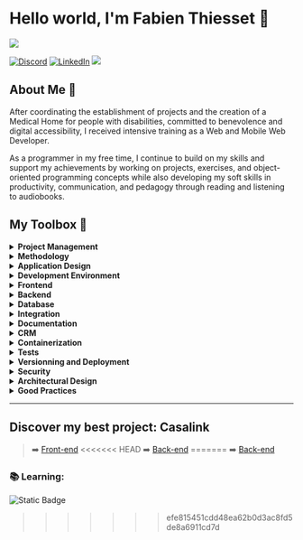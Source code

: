 # Hello world, I'm Fabien Thiesset 👋
![](https://github-readme-streak-stats.herokuapp.com/?user=thiessetfabien&theme=tokyonight&hide_border=false)
<!-- ![](https://github-readme-stats.vercel.app/api/top-langs/?username=thiessetfabien&theme=tokyonight&hide_border=false&include_all_commits=true&count_private=true&layout=compact) -->
[![Discord](https://img.shields.io/badge/Discord-%237289DA.svg?logo=discord&logoColor=white)](https://discord.gg/vij157164) 
[![LinkedIn](https://img.shields.io/badge/LinkedIn-%230077B5.svg?logo=linkedin&logoColor=white)](https://linkedin.com/in/fabien-thiesset) [![](https://visitcount.itsvg.in/api?id=IcHeldan1986&icon=0&color=0)](https://visitcount.itsvg.in)

## About Me 💫
After coordinating the establishment of projects and the creation of a Medical Home for people with disabilities, committed to benevolence and digital accessibility, I received intensive training as a Web and Mobile Web Developer.

As a programmer in my free time, I continue to build on my skills and support my achievements by working on projects, exercises, and object-oriented programming concepts while also developing my soft skills in productivity, communication, and pedagogy through reading and listening to audiobooks.


## My Toolbox 🧰
<details>
    <summary>
        <b>Project Management</b>
    </summary>
    Notion, Trello, Slack, WhatsApp, Discord, Zoom, Google Workspace, Microsoft Office, Thunderbird
</details>
<details>
    <summary>
        <b>Methodology</b>
    </summary>
    Agile/Scrum, Kanban, Gantt, Meurise (DD, MCD, MLD, MPD)
</details>
<details>
    <summary>
        <b>Application Design</b>
    </summary>
    Specifications, User Stories, Figma, Zoning, Wireframe, End Points
</details>
<details>
    <summary>
        <b>Development Environment</b>
    </summary>
<<<<<<< HEAD
    Visual Studio Code, PNPM, NPM, Yarn, ESLint AirBnb, Prettier, Bash, Zsh, Windows, Linux (Ubuntu Gnome & XFCE, Manjaro KDE Plasma), VirtualBox
=======
    Visual Studio Code, PNPM, NPM, Yarn, ESLint AirBnb, Prettier, Bash, Zsh, Windows, Linux (Ubuntu, Manjaro), VirtualBox
>>>>>>> efe815451cdd48ea62b0d3ac8fd5de8a6911cd7d
</details>
<details>
    <summary>
        <b>Frontend</b>
    </summary>
    TypeScript, React.js, Redux.js, Vite.js Ejs, WebSockets, Bulma
</details>
<details>
    <summary>
        <b>Backend</b>
    </summary>
    Node.js, Express.js, Sequelize
</details>
<details>
    <summary>
        <b>Database</b>
    </summary>
<<<<<<< HEAD
    PostgreSQL/psql/PgAdmin, MongoDB/mongosh, GraphQL, Squitch
=======
    PostgreSQL/psql, MongoDB/mongosh, GraphQL, Squitch
>>>>>>> efe815451cdd48ea62b0d3ac8fd5de8a6911cd7d
</details>
<details>
    <summary>
        <b>Integration</b>
    </summary>
    HTML, CSS, SCSS/SASS, Font Awesome, Google Fonts
</details>
<details>
    <summary>
        <b>Documentation</b>
    </summary>
    Markdown, Swagger, JSDoc
</details>
<details>
    <summary>
        <b>CRM</b>
    </summary>
    Strapi
</details>
<details>
    <summary>
        <b>Containerization</b>
    </summary>
    Docker
</details>
<details>
    <summary>
        <b>Tests</b>
    </summary>
    Mocha, Chai, Jest, RestClient, ThunderClient, Supertest
</details>
<details>
    <summary>
        <b>Versionning and Deployment</b>
    </summary>
    Git, GitHub, GitHub Actions, Render, AWS, Vercel, Nginx
</details>
<details>
    <summary>
        <b>Security</b>
    </summary>
    JWT, HTTPS, OWASP, CORS, SQL Injection, XSS, Regex, Body Parser, Bcrypt, Rate Limiter, Joi 
</details>
<details>
    <summary>
        <b>Architectural Design</b>
    </summary>
    MVC, SPA, SSR, Monolith, Multifront, API Restful
</details>
<details>
    <summary>
        <b>Good Practices</b>
    </summary>
    SEO, RGAA, W3C, Responsive Design, Mobile First, Eco Conception
</details>

---
## Discover my best project: Casalink
> ➡️ [Front-end](https://github.com/ThiessetFabien/Casalink-Frontend/tree/dev)
<<<<<<< HEAD
> ➡️ [Back-end](https://github.com/ThiessetFabien/Casalink-Backend)
=======
> ➡️ [Back-end](https://github.com/ThiessetFabien/Casalink-Backend)

### 📚 Learning:
![Static Badge](https://img.shields.io/badge/Next.js-black?style=for-the-badge)
>>>>>>> efe815451cdd48ea62b0d3ac8fd5de8a6911cd7d
